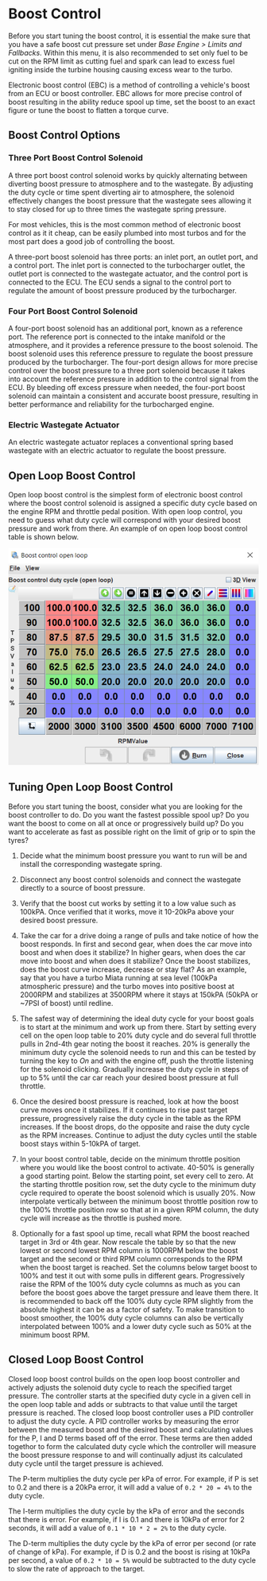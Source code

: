 # Boost Control

Before you start tuning the boost control, it is essential the make sure that you have a safe boost cut pressure set under _Base Engine > Limits and Fallbacks_. Within this menu, it is also recommended to set only fuel to be cut on the RPM limit as cutting fuel and spark can lead to excess fuel igniting inside the turbine housing causing excess wear to the turbo.

Electronic boost control (EBC) is a method of controlling a vehicle's boost from an ECU or boost controller. EBC allows for more precise control of boost resulting in the ability reduce spool up time, set the boost to an exact figure or tune the boost to flatten a torque curve.

## Boost Control Options

### Three Port Boost Control Solenoid

A three port boost control solenoid works by quickly alternating between diverting boost pressure to atmosphere and to the wastegate. By adjusting the duty cycle or time spent diverting air to atmosphere, the solenoid effectively changes the boost pressure that the wastegate sees allowing it to stay closed for up to three times the wastegate spring pressure.

For most vehicles, this is the most common method of electronic boost control as it it cheap, can be easily plumbed into most turbos and for the most part does a good job of controlling the boost.

A three-port boost solenoid has three ports: an inlet port, an outlet port, and a control port. The inlet port is connected to the turbocharger outlet, the outlet port is connected to the wastegate actuator, and the control port is connected to the ECU. The ECU sends a signal to the control port to regulate the amount of boost pressure produced by the turbocharger.

### Four Port Boost Control Solenoid

A four-port boost solenoid has an additional port, known as a reference port. The reference port is connected to the intake manifold or the atmosphere, and it provides a reference pressure to the boost solenoid. The boost solenoid uses this reference pressure to regulate the boost pressure produced by the turbocharger. The four-port design allows for more precise control over the boost pressure to a three port solenoid because it takes into account the reference pressure in addition to the control signal from the ECU. By bleeding off excess pressure when needed, the four-port boost solenoid can maintain a consistent and accurate boost pressure, resulting in better performance and reliability for the turbocharged engine.

### Electric Wastegate Actuator

An electric wastegate actuator replaces a conventional spring based wastegate with an electric actuator to regulate the boost pressure.

## Open Loop Boost Control

Open loop boost control is the simplest form of electronic boost control where the boost control solenoid is assigned a specific duty cycle based on the engine RPM and throttle pedal position. With open loop control, you need to guess what duty cycle will correspond with your desired boost pressure and work from there. An example of on open loop boost control table is shown below.

![image](Boost-Control/olboost.png)

## Tuning Open Loop Boost Control

Before you start tuning the boost, consider what you are looking for the boost controller to do. Do you want the fastest possible spool up? Do you want the boost to come on all at once or progressively build up? Do you want to accelerate as fast as possible right on the limit of grip or to spin the tyres?

1. Decide what the minimum boost pressure you want to run will be and install the corresponding wastegate spring.

1. Disconnect any boost control solenoids and connect the wastegate directly to a source of boost pressure.

1. Verify that the boost cut works by setting it to a low value such as 100kPA. Once verified that it works, move it 10-20kPa above your desired boost pressure.

1. Take the car for a drive doing a range of pulls and take notice of how the boost responds. In first and second gear, when does the car move into boost and when does it stabilize? In higher gears, when does the car move into boost and when does it stabilize? Once the boost stabilizes, does the boost curve increase, decrease or stay flat? As an example, say that you have a turbo Miata running at sea level (100kPa atmospheric pressure) and the turbo moves into positive boost at 2000RPM and stabilizes at 3500RPM where it stays at 150kPA (50kPA or ~7PSI of boost) until redline.

1. The safest way of determining the ideal duty cycle for your boost goals is to start at the minimum and work up from there. Start by setting every cell on the open loop table to 20% duty cycle and do several full throttle pulls in 2nd-4th gear noting the boost it reaches. 20% is generally the minimum duty cycle the solenoid needs to run and this can be tested by turning the key to _On_ and with the engine off, push the throttle listening for the solenoid clicking. Gradually increase the duty cycle in steps of up to 5% until the car car reach your desired boost pressure at full throttle.

1. Once the desired boost pressure is reached, look at how the boost curve moves once it stabilizes. If it continues to rise past target pressure, progressively raise the duty cycle in the table as the RPM increases. If the boost drops, do the opposite and raise the duty cycle as the RPM increases. Continue to adjust the duty cycles until the stable boost stays within 5-10kPA of target.

1. In your boost control table, decide on the minimum throttle position where you would like the boost control to activate. 40-50% is generally a good starting point. Below the starting point, set every cell to zero. At the starting throttle position row, set the duty cycle to the minimum duty cycle required to operate the boost solenoid which is usually 20%. Now interpolate vertically between the minimum boost throttle position row to the 100% throttle position row so that at in a given RPM column, the duty cycle will increase as the throttle is pushed more.

1. Optionally for a fast spool up time, recall what RPM the boost reached target in 3rd or 4th gear. Now rescale the table by so that the new lowest or second lowest RPM column is 1000RPM below the boost target and the second or third RPM column corresponds to the RPM when the boost target is reached. Set the columns below target boost to 100% and test it out with some pulls in different gears. Progressively raise the RPM of the 100% duty cycle columns as much as you can before the boost goes above the target pressure and leave them there. It is recommended to back off the 100% duty cycle RPM slightly from the absolute highest it can be as a factor of safety. To make transition to boost smoother, the 100% duty cycle columns can also be vertically interpolated between 100% and a lower duty cycle such as 50% at the minimum boost RPM.

## Closed Loop Boost Control

Closed loop boost control builds on the open loop boost controller and actively adjusts the solenoid duty cycle to reach the specified target pressure. The controller starts at the specified duty cycle in a given cell in the open loop table and adds or subtracts to that value until the target pressure is reached. The closed loop boost controller uses a PID controller to adjust the duty cycle. A PID controller works by measuring the error between the measured boost and the desired boost and calculating values for the P, I and D terms based off of the error. These terms are then added togethor to form the calculated duty cycle which the controller will measure the boost pressure response to and will continually adjust its calculated duty cycle until the target pressure is achieved.

The P-term multiplies the duty cycle per kPa of error. For example, if P is set to 0.2 and there is a 20kPa error, it will add a value of `0.2 * 20 = 4%` to the duty cycle.

The I-term multiplies the duty cycle by the kPa of error and the seconds that there is error. For example, if I is 0.1 and there is 10kPa of error for 2 seconds, it will add a value of `0.1 * 10 * 2 = 2%` to the duty cycle.

The D-term multiplies the duty cycle by the kPa of error per second (or rate of change of kPa). For example, if D is 0.2 and the boost is rising at 10kPa per second, a value of `0.2 * 10 = 5%` would be subtracted to the duty cycle to slow the rate of approach to the target.
